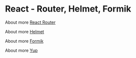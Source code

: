 # React - Router, Helmet, Formik

About more [React Router](https://reactrouter.com/docs/en/v6/getting-started/overview)

About more [Helmet](https://github.com/nfl/react-helmet)

About more [Formik](https://formik.org/)

About more [Yup](https://github.com/jquense/yup)
